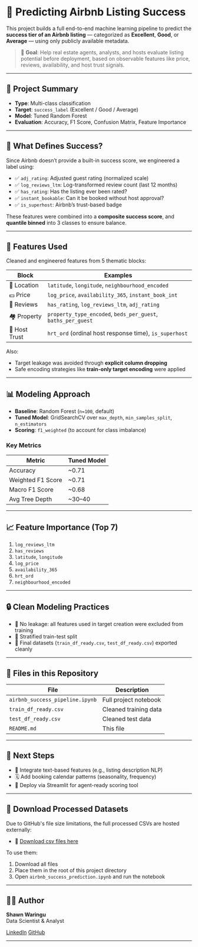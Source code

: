 # 🏡 Predicting Airbnb Listing Success

This project builds a full end-to-end machine learning pipeline to predict the **success tier of an Airbnb listing** — categorized as **Excellent**, **Good**, or **Average** — using only publicly available metadata.

> 🔎 **Goal**: Help real estate agents, analysts, and hosts evaluate listing potential before deployment, based on observable features like price, reviews, availability, and host trust signals.

---

## 🎯 Project Summary

- **Type**: Multi-class classification
- **Target**: `success_label` (Excellent / Good / Average)
- **Model**: Tuned Random Forest
- **Evaluation**: Accuracy, F1 Score, Confusion Matrix, Feature Importance

---

## 🧠 What Defines Success?

Since Airbnb doesn’t provide a built-in success score, we engineered a label using:
- ✅ `adj_rating`: Adjusted guest rating (normalized scale)
- ✅ `log_reviews_ltm`: Log-transformed review count (last 12 months)
- ✅ `has_rating`: Has the listing ever been rated?
- ✅ `instant_bookable`: Can it be booked without host approval?
- ✅ `is_superhost`: Airbnb’s trust-based badge

These features were combined into a **composite success score**, and **quantile binned** into 3 classes to ensure balance.

---

## 🧩 Features Used

Cleaned and engineered features from 5 thematic blocks:

| Block        | Examples                                       |
|--------------|------------------------------------------------|
| 📍 Location   | `latitude`, `longitude`, `neighbourhood_encoded` |
| 💵 Price      | `log_price`, `availability_365`, `instant_book_int` |
| 🧽 Reviews    | `has_rating`, `log_reviews_ltm`, `adj_rating` |
| 🏘️ Property   | `property_type_encoded`, `beds_per_guest`, `baths_per_guest` |
| 🧑 Host Trust | `hrt_ord` (ordinal host response time), `is_superhost` |

Also:
- Target leakage was avoided through **explicit column dropping**
- Safe encoding strategies like **train-only target encoding** were applied

---

## 📊 Modeling Approach

- **Baseline**: Random Forest (`n=100`, default)
- **Tuned Model**: GridSearchCV over `max_depth`, `min_samples_split`, `n_estimators`
- **Scoring**: `f1_weighted` (to account for class imbalance)

### Key Metrics

| Metric              | Tuned Model |
|---------------------|-------------|
| Accuracy            | ~0.71       |
| Weighted F1 Score   | ~0.71       |
| Macro F1 Score      | ~0.68       |
| Avg Tree Depth      | ~30–40      |

---

## 📈 Feature Importance (Top 7)

1. `log_reviews_ltm`
2. `has_reviews`
3. `latitude`, `longitude`
4. `log_price`
5. `availability_365`
6. `hrt_ord`
7. `neighbourhood_encoded`

---

## 🔒 Clean Modeling Practices

- 🚫 No leakage: all features used in target creation were excluded from training
- 🧪 Stratified train-test split
- 🧼 Final datasets (`train_df_ready.csv`, `test_df_ready.csv`) exported cleanly

---

## 📁 Files in this Repository

| File                          | Description                                  |
|-------------------------------|----------------------------------------------|
| `airbnb_success_pipeline.ipynb` | Full project notebook                        |
| `train_df_ready.csv`          | Cleaned training data                        |
| `test_df_ready.csv`           | Cleaned test data                            |
| `README.md`                   | This file                                    |

---

## 🚀 Next Steps

- 🧠 Integrate text-based features (e.g., listing description NLP)
- 🗓️ Add booking calendar patterns (seasonality, frequency)
- 📱 Deploy via Streamlit for agent-ready scoring tool

---

## 📂 Download Processed Datasets

Due to GitHub's file size limitations, the full processed CSVs are hosted externally:

- 🔗 [Download csv files here](https://drive.google.com/drive/folders/1pJx0ti0z8aM5jP7q7ZsDw_uCSJZ0yuKL?usp=sharing)

To use them:
1. Download all files
2. Place them in the root of this project directory
3. Open `airbnb_success_prediction.ipynb` and run the notebook

---

## 👨‍💻 Author

**Shawn Waringu**  
Data Scientist & Analyst

[LinkedIn](https://www.linkedin.com/in/shawn-chege-856048312)
[GitHub](https://github.com/your-handle)

---

